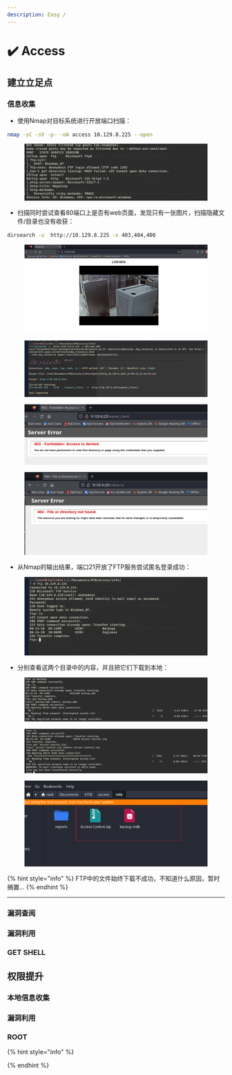 ```yaml
---
description: Easy /
---
```


# ✔️ Access

## 建立立足点

### 信息收集

* 使用Nmap对目标系统进行开放端口扫描：

```bash
nmap -sC -sV -p- -oA access 10.129.8.225 --open
```

<figure><img src="../../.gitbook/assets/5 (2).png" alt=""><figcaption></figcaption></figure>

* 扫描同时尝试查看80端口上是否有web页面，发现只有一张图片，扫描隐藏文件/目录也没有收获：

```bash
dirsearch -u  http://10.129.8.225 -x 403,404,400
```

<figure><img src="../../.gitbook/assets/1 (30).png" alt=""><figcaption></figcaption></figure>

<figure><img src="../../.gitbook/assets/2 (29).png" alt=""><figcaption></figcaption></figure>

<figure><img src="../../.gitbook/assets/3 (26).png" alt=""><figcaption></figcaption></figure>

<figure><img src="../../.gitbook/assets/4 (28).png" alt=""><figcaption></figcaption></figure>

* 从Nmap的输出结果，端口21开放了FTP服务尝试匿名登录成功：

<figure><img src="../../.gitbook/assets/6 (28).png" alt=""><figcaption></figcaption></figure>

* 分别查看这两个目录中的内容，并且把它们下载到本地：

<figure><img src="../../.gitbook/assets/7 (28).png" alt=""><figcaption></figcaption></figure>

<figure><img src="../../.gitbook/assets/8 (28).png" alt=""><figcaption></figcaption></figure>

<figure><img src="../../.gitbook/assets/9 (27).png" alt=""><figcaption></figcaption></figure>

{% hint style="info" %}
FTP中的文件始终下载不成功，不知道什么原因，暂时搁置...
{% endhint %}



***

















### 漏洞查阅









### 漏洞利用











### GET SHELL











## 权限提升

### 本地信息收集









### 漏洞利用











### ROOT





{% hint style="info" %}

{% endhint %}
